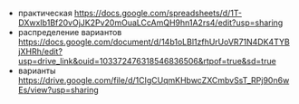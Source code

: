 - практическая https://docs.google.com/spreadsheets/d/1T-DXwxIb1Bf20vOjJK2Pv20mOuaLCcAmQH9hn1A2rs4/edit?usp=sharing
- распределение вариантов https://docs.google.com/document/d/14b1oLBl1zfhUrUoVR71N4DK4TYBjXHRh/edit?usp=drive_link&ouid=103372476318546836506&rtpof=true&sd=true
- варианты https://drive.google.com/file/d/1CIgCUqmKHbwcZXCmbvSsT_RPj90n6wEs/view?usp=sharing
